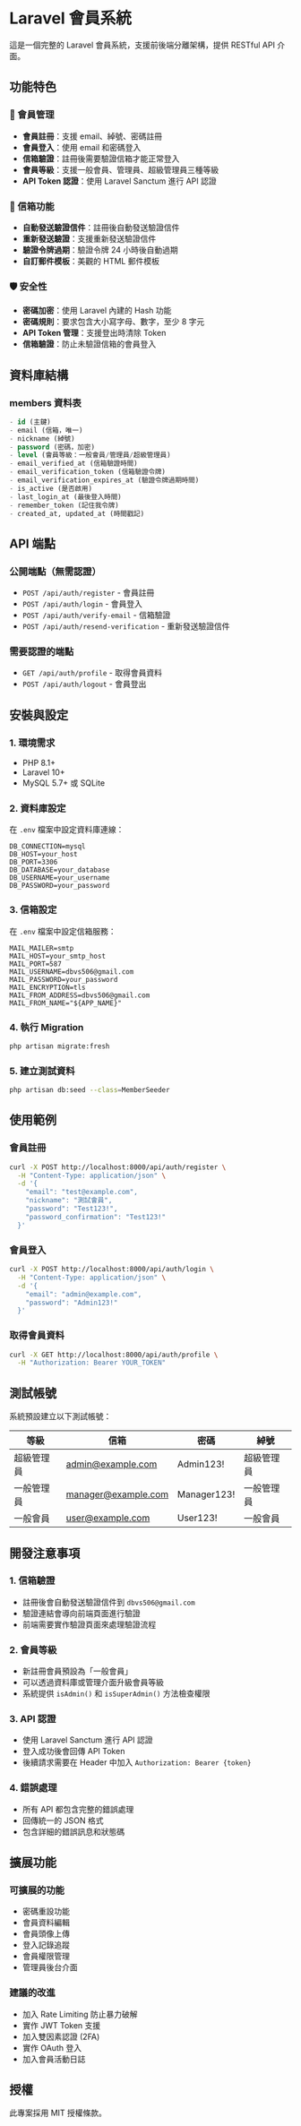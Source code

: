 # Laravel 會員系統

這是一個完整的 Laravel 會員系統，支援前後端分離架構，提供 RESTful API 介面。

## 功能特色

### 🔐 會員管理
- **會員註冊**：支援 email、綽號、密碼註冊
- **會員登入**：使用 email 和密碼登入
- **信箱驗證**：註冊後需要驗證信箱才能正常登入
- **會員等級**：支援一般會員、管理員、超級管理員三種等級
- **API Token 認證**：使用 Laravel Sanctum 進行 API 認證

### 📧 信箱功能
- **自動發送驗證信件**：註冊後自動發送驗證信件
- **重新發送驗證**：支援重新發送驗證信件
- **驗證令牌過期**：驗證令牌 24 小時後自動過期
- **自訂郵件模板**：美觀的 HTML 郵件模板

### 🛡️ 安全性
- **密碼加密**：使用 Laravel 內建的 Hash 功能
- **密碼規則**：要求包含大小寫字母、數字，至少 8 字元
- **API Token 管理**：支援登出時清除 Token
- **信箱驗證**：防止未驗證信箱的會員登入

## 資料庫結構

### members 資料表
```sql
- id (主鍵)
- email (信箱，唯一)
- nickname (綽號)
- password (密碼，加密)
- level (會員等級：一般會員/管理員/超級管理員)
- email_verified_at (信箱驗證時間)
- email_verification_token (信箱驗證令牌)
- email_verification_expires_at (驗證令牌過期時間)
- is_active (是否啟用)
- last_login_at (最後登入時間)
- remember_token (記住我令牌)
- created_at, updated_at (時間戳記)
```

## API 端點

### 公開端點（無需認證）
- `POST /api/auth/register` - 會員註冊
- `POST /api/auth/login` - 會員登入
- `POST /api/auth/verify-email` - 信箱驗證
- `POST /api/auth/resend-verification` - 重新發送驗證信件

### 需要認證的端點
- `GET /api/auth/profile` - 取得會員資料
- `POST /api/auth/logout` - 會員登出

## 安裝與設定

### 1. 環境需求
- PHP 8.1+
- Laravel 10+
- MySQL 5.7+ 或 SQLite

### 2. 資料庫設定
在 `.env` 檔案中設定資料庫連線：
```env
DB_CONNECTION=mysql
DB_HOST=your_host
DB_PORT=3306
DB_DATABASE=your_database
DB_USERNAME=your_username
DB_PASSWORD=your_password
```

### 3. 信箱設定
在 `.env` 檔案中設定信箱服務：
```env
MAIL_MAILER=smtp
MAIL_HOST=your_smtp_host
MAIL_PORT=587
MAIL_USERNAME=dbvs506@gmail.com
MAIL_PASSWORD=your_password
MAIL_ENCRYPTION=tls
MAIL_FROM_ADDRESS=dbvs506@gmail.com
MAIL_FROM_NAME="${APP_NAME}"
```

### 4. 執行 Migration
```bash
php artisan migrate:fresh
```

### 5. 建立測試資料
```bash
php artisan db:seed --class=MemberSeeder
```

## 使用範例

### 會員註冊
```bash
curl -X POST http://localhost:8000/api/auth/register \
  -H "Content-Type: application/json" \
  -d '{
    "email": "test@example.com",
    "nickname": "測試會員",
    "password": "Test123!",
    "password_confirmation": "Test123!"
  }'
```

### 會員登入
```bash
curl -X POST http://localhost:8000/api/auth/login \
  -H "Content-Type: application/json" \
  -d '{
    "email": "admin@example.com",
    "password": "Admin123!"
  }'
```

### 取得會員資料
```bash
curl -X GET http://localhost:8000/api/auth/profile \
  -H "Authorization: Bearer YOUR_TOKEN"
```

## 測試帳號

系統預設建立以下測試帳號：

| 等級 | 信箱 | 密碼 | 綽號 |
|------|------|------|------|
| 超級管理員 | admin@example.com | Admin123! | 超級管理員 |
| 一般管理員 | manager@example.com | Manager123! | 一般管理員 |
| 一般會員 | user@example.com | User123! | 一般會員 |

## 開發注意事項

### 1. 信箱驗證
- 註冊後會自動發送驗證信件到 `dbvs506@gmail.com`
- 驗證連結會導向前端頁面進行驗證
- 前端需要實作驗證頁面來處理驗證流程

### 2. 會員等級
- 新註冊會員預設為「一般會員」
- 可以透過資料庫或管理介面升級會員等級
- 系統提供 `isAdmin()` 和 `isSuperAdmin()` 方法檢查權限

### 3. API 認證
- 使用 Laravel Sanctum 進行 API 認證
- 登入成功後會回傳 API Token
- 後續請求需要在 Header 中加入 `Authorization: Bearer {token}`

### 4. 錯誤處理
- 所有 API 都包含完整的錯誤處理
- 回傳統一的 JSON 格式
- 包含詳細的錯誤訊息和狀態碼

## 擴展功能

### 可擴展的功能
- 密碼重設功能
- 會員資料編輯
- 會員頭像上傳
- 登入記錄追蹤
- 會員權限管理
- 管理員後台介面

### 建議的改進
- 加入 Rate Limiting 防止暴力破解
- 實作 JWT Token 支援
- 加入雙因素認證 (2FA)
- 實作 OAuth 登入
- 加入會員活動日誌

## 授權

此專案採用 MIT 授權條款。 